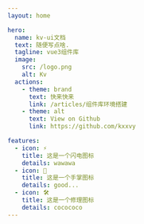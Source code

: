 ```yaml
---
layout: home

hero:
  name: kv-ui文档
  text: 随便写点啥.
  tagline: vue3组件库
  image:
    src: /logo.png
    alt: Kv
  actions:
    - theme: brand
      text: 快来快来
      link: /articles/组件库环境搭建
    - theme: alt
      text: View on Github
      link: https://github.com/kxxvy

features:
  - icon: ⚡️
    title: 这是一个闪电图标
    details: wawawa
  - icon: 🖖
    title: 这是一个手掌图标
    details: good...
  - icon: 🛠️
    title: 这是一个修理图标
    details: cocococo
---
```

